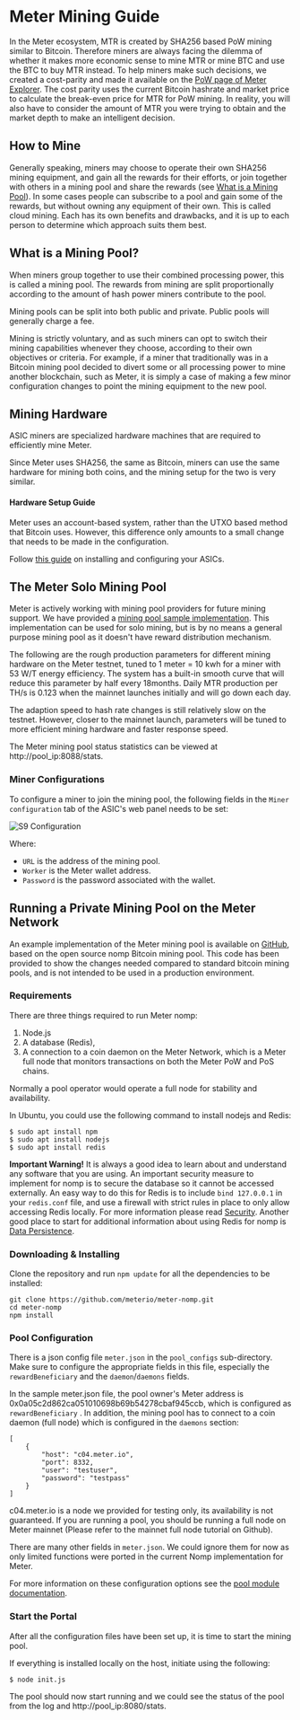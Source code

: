# Meter Mining Guide

In the Meter ecosystem, MTR is created by SHA256 based PoW mining similar to Bitcoin.  Therefore miners are always facing the dilemma of whether it makes more economic sense to mine MTR or mine BTC and use the BTC to buy MTR instead.  To help miners make such decisions, we created a cost-parity and made it available on the [PoW page of Meter Explorer](https://scan.meter.io/pow).   The cost parity uses the current Bitcoin hashrate and market price to calculate the break-even price for MTR for PoW mining.  In reality, you will also have to consider the amount of MTR you were trying to obtain and the market depth to make an intelligent decision.

## How to Mine

Generally speaking, miners may choose to operate their own SHA256 mining equipment, and gain all the rewards for their efforts, or join together with others in a mining pool and share the rewards (see [What is a Mining Pool](meter-mining-guide.md#what-is-a-mining-pool)). In some cases people can subscribe to a pool and gain some of the rewards, but without owning any equipment of their own. This is called cloud mining. Each has its own benefits and drawbacks, and it is up to each person to determine which approach suits them best.



## What is a Mining Pool?

When miners group together to use their combined processing power, this is called a mining pool. The rewards from mining are split proportionally according to the amount of hash power miners contribute to the pool.

Mining pools can be split into both public and private. Public pools will generally charge a fee.

Mining is strictly voluntary, and as such miners can opt to switch their mining capabilities whenever they choose, according to their own objectives or criteria. For example, if a miner that traditionally was in a Bitcoin mining pool decided to divert some or all processing power to mine another blockchain, such as Meter, it is simply a case of making a few minor configuration changes to point the mining equipment to the new pool.

## Mining Hardware

ASIC miners are specialized hardware machines that are required to efficiently mine Meter.

Since Meter uses SHA256, the same as Bitcoin, miners can use the same hardware for mining both coins, and the mining setup for the two is very similar.

#### Hardware Setup Guide <a href="#hardware-setup-guide" id="hardware-setup-guide"></a>

Meter uses an account-based system, rather than the UTXO based method that Bitcoin uses. However, this difference only amounts to a small change that needs to be made in the configuration.

Follow [this guide](https://www.bitcoin.com/get-started/how-to-setup-a-bitcoin-asic-miner-and-what-they-are) on installing and configuring your ASICs.

## The Meter Solo Mining Pool

Meter is actively working with mining pool providers for future mining support. We have provided a [mining pool sample implementation](https://github.com/meterio/meter-nomp). This implementation can be used for solo mining, but is by no means a general purpose mining pool as it doesn't have reward distribution mechanism.

The following are the rough production parameters for different mining hardware on the Meter testnet, tuned to 1 meter = 10 kwh for a miner with 53 W/T energy efficiency. The system has a built-in smooth curve that will reduce this parameter by half every 18months. Daily MTR production per TH/s is 0.123 when the mainnet launches initially and will go down each day.

The adaption speed to hash rate changes is still relatively slow on the testnet. However, closer to the mainnet launch, parameters will be tuned to more efficient mining hardware and faster response speed.

The Meter mining pool status statistics can be viewed at http://pool\_ip:8088/stats.

### Miner Configurations

To configure a miner to join the mining pool, the following fields in the `Miner configuration` tab of the ASIC's web panel needs to be set:

![S9 Configuration](../.gitbook/assets/conf\_s9.png)

Where:

* `URL` is the address of the mining pool.
* `Worker` is the Meter wallet address.
* `Password` is the password associated with the wallet.

## Running a Private Mining Pool on the Meter Network

An example implementation of the Meter mining pool is available on [GitHub](https://github.com/meterio/meter-nomp), based on the open source nomp Bitcoin mining pool. This code has been provided to show the changes needed compared to standard bitcoin mining pools, and is not intended to be used in a production environment.

### Requirements

There are three things required to run Meter nomp:&#x20;

1. Node.js
2. A database (Redis),&#x20;
3. A connection to a coin daemon on the Meter Network, which is a Meter full node that monitors transactions on both the Meter PoW and PoS chains.

Normally a pool operator would operate a full node for stability and availability.



In Ubuntu, you could use the following command to install nodejs and Redis:

```
$ sudo apt install npm
$ sudo apt install nodejs
$ sudo apt install redis
```

**Important Warning!** It is always a good idea to learn about and understand any software that you are using. An important security measure to implement for nomp is to secure the database so it cannot be accessed externally. An easy way to do this for Redis is to include `bind 127.0.0.1` in your `redis.conf` file, and use a firewall with strict rules in place to only allow accessing Redis locally. For more information please read [Security](http://redis.io/topics/security). Another good place to start for additional information about using Redis for nomp is [Data Persistence](http://redis.io/topics/persistence).

### Downloading & Installing

Clone the repository and run `npm update` for all the dependencies to be installed:

```
git clone https://github.com/meterio/meter-nomp.git
cd meter-nomp
npm install
```

### Pool Configuration

There is a json config file `meter.json` in the `pool_configs` sub-directory. Make sure to configure the appropriate fields in this file, especially the `rewardBeneficiary` and the `daemon`/`daemons` fields.

In the sample meter.json file, the pool owner's Meter address is 0x0a05c2d862ca051010698b69b54278cbaf945ccb, which is configured as `rewardBeneficiary` . In addition, the mining pool has to connect to a coin daemon (full node) which is configured in the `daemons` section:

```
[
    {
        "host": "c04.meter.io",
        "port": 8332,
        "user": "testuser",
        "password": "testpass"
    }
]
```

c04.meter.io is a node we provided for testing only, its availability is not guaranteed. If you are running a pool, you should be running a full node on Meter mainnet (Please refer to the mainnet full node tutorial on Github).

There are many other fields in `meter.json`. We could ignore them for now as only limited functions were ported in the current Nomp implementation for Meter.

For more information on these configuration options see the [pool module documentation](https://github.com/meterio/meter-stratum-pool/blob/master/README.md#module-usage).

### Start the Portal

After all the configuration files have been set up, it is time to start the mining pool.

If everything is installed locally on the host, initiate using the following:

```
$ node init.js
```

The pool should now start running and we could see the status of the pool from the log and http://pool\_ip:8080/stats.

###



